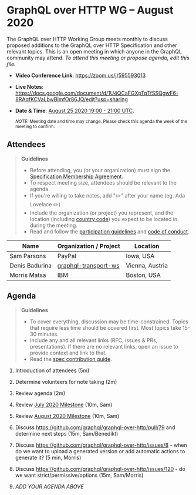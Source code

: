 # GraphQL over HTTP WG – August 2020

The GraphQL over HTTP Working Group meets monthly to discuss proposed additions
to the GraphQL over HTTP Specification and other relevant topics.
This is an open meeting in which anyone in the GraphQL community may attend.
*To attend this meeting or propose agenda, edit this file.*

- **Video Conference Link**: https://zoom.us/j/595593013
- **Live Notes**: https://docs.google.com/document/d/1U4QCaFGXpTqTfSSQgwF6-8RAqfKCVaLbwBImfOr86JQ/edit?usp=sharing
- **Date & Time**: [August 25 2020 19:00 - 21:00 UTC](https://www.timeanddate.com/worldclock/meetingdetails.html?year=2020&month=8&day=25&hour=19&min=0&sec=0&p1=224&p2=179&p3=136&p4=37&p5=239&p6=101&p7=152).

  <small>*NOTE:* Meeting date and time may change. Please check this agenda the week of the meeting to confirm.</small>

## Attendees

> **Guidelines**
> - Before attending, you (or your organization) must sign the [Specification Membership Agreement](https://github.com/graphql/foundation).
> - To respect meeting size, attendees should be relevant to the agenda.
> - If you're willing to take notes, add "✏️" after your name (eg. Ada Lovelace ✏️)
> - Include the organization (or project) you represent, and the location (including [country code](https://en.wikipedia.org/wiki/List_of_ISO_3166_country_codes#Current_ISO_3166_country_codes)) you expect to be located in during the meeting.
> - Read and follow the [participation guidelines](https://github.com/graphql/graphql-wg#participation-guidelines) and [code of conduct](https://github.com/graphql/foundation/blob/master/CODE-OF-CONDUCT.md).

| Name                     | Organization / Project         | Location
| ------------------------ | ------------------------------ | ---------
| Sam Parsons | PayPal | Iowa, USA
| Denis Badurina | [graphql-transport-ws](https://github.com/enisdenjo/graphql-transport-ws) | Vienna, Austria
| Morris Matsa | IBM | Boston, USA

## Agenda

> **Guidelines**
> - To cover everything, discussion may be time-constrained. Topics that require less time should be covered first. Most topics take 15-30 minutes.
> - Include any and all relevant links (RFC, issues & PRs, presentations). If there are no relevant links, open an issue to provide context and link to that.
> - Read the [spec contribution guide](https://github.com/graphql/graphql-spec/blob/master/CONTRIBUTING.md).

<!--

Example agenda item:

1. Discuss moving the subscriptions proposal to stage 2 (30m, Lee)
   - [Subscriptions RFC](link.to/the-relevant/pr-or-issue-or-doc)
   - [GraphQL.js PR](github.link/to/the/project/pr)
   - [Another Relevant Link](youre.getting/the-idea.now)

-->

1. Introduction of attendees (5m)
1. Determine volunteers for note taking (2m)
1. Review agenda (2m)
1. Review [July 2020 Milestone](https://github.com/graphql/graphql-over-http/milestone/1?closed=1) (10m, Sam)
1. Review [August 2020 Milestone](https://github.com/graphql/graphql-over-http/milestone/4) (10m, Sam)
1. Discuss https://github.com/graphql/graphql-over-http/pull/79 and determine next steps (15m, Sam/Benedikt)
1. Discuss https://github.com/graphql/graphql-over-http/issues/8 - when do we want to upload a generated version or add automatic actions to generate it? (5 min, Morris)
1. Discuss https://github.com/graphql/graphql-over-http/issues/120 - do we want strict/permissive/options (15m, Sam/Morris)








1. *ADD YOUR AGENDA ABOVE*

